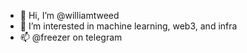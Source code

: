 - 👋 Hi, I’m @williamtweed
- 👀 I’m interested in machine learning, web3, and infra
- 📫 @freezer on telegram 



